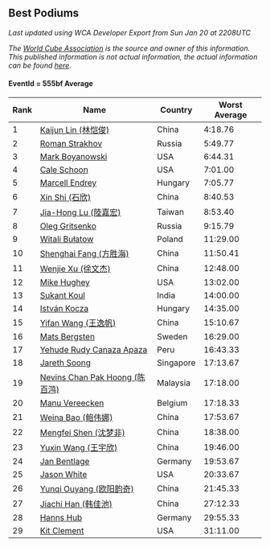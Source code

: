 ## Best Podiums

*Last updated using WCA Developer Export from Sun Jan 20 at 2208UTC*

*The [World Cube Association](https://www.worldcubeassociation.org) is the source and owner of this information. This published information is not actual information, the actual information can be found [here](https://www.worldcubeassociation.org/results).*

#### EventId = 555bf Average

|Rank|Name|Country|Worst Average|  
|--|--|--|--|  
|1|[Kaijun Lin (林恺俊)](https://www.worldcubeassociation.org/persons/2013LINK01)|China|4:18.76|  
|2|[Roman Strakhov](https://www.worldcubeassociation.org/persons/2012STRA02)|Russia|5:49.77|  
|3|[Mark Boyanowski](https://www.worldcubeassociation.org/persons/2014BOYA01)|USA|6:44.31|  
|4|[Cale Schoon](https://www.worldcubeassociation.org/persons/2014SCHO02)|USA|7:01.00|  
|5|[Marcell Endrey](https://www.worldcubeassociation.org/persons/2007ENDR01)|Hungary|7:05.77|  
|6|[Xin Shi (石欣)](https://www.worldcubeassociation.org/persons/2010SHIX01)|China|8:40.53|  
|7|[Jia-Hong Lu (陸嘉宏)](https://www.worldcubeassociation.org/persons/2007LUJI01)|Taiwan|8:53.40|  
|8|[Oleg Gritsenko](https://www.worldcubeassociation.org/persons/2011GRIT01)|Russia|9:15.79|  
|9|[Witali Bułatow](https://www.worldcubeassociation.org/persons/2015BUAT01)|Poland|11:29.00|  
|10|[Shenghai Fang (方胜海)](https://www.worldcubeassociation.org/persons/2016FANG01)|China|11:50.41|  
|11|[Wenjie Xu (徐文杰)](https://www.worldcubeassociation.org/persons/2016XUWE02)|China|12:48.00|  
|12|[Mike Hughey](https://www.worldcubeassociation.org/persons/2007HUGH01)|USA|13:02.00|  
|13|[Sukant Koul](https://www.worldcubeassociation.org/persons/2014KOUL01)|India|14:00.00|  
|14|[István Kocza](https://www.worldcubeassociation.org/persons/2005KOCZ01)|Hungary|14:35.00|  
|15|[Yifan Wang (王逸帆)](https://www.worldcubeassociation.org/persons/2017WANY29)|China|15:10.67|  
|16|[Mats Bergsten](https://www.worldcubeassociation.org/persons/2008BERG04)|Sweden|16:29.00|  
|17|[Yehude Rudy Canaza Apaza](https://www.worldcubeassociation.org/persons/2013APAZ01)|Peru|16:43.33|  
|18|[Jareth Soong](https://www.worldcubeassociation.org/persons/2016SOON01)|Singapore|17:13.67|  
|19|[Nevins Chan Pak Hoong (陈百鸿)](https://www.worldcubeassociation.org/persons/2010CHAN20)|Malaysia|17:18.00|  
|20|[Manu Vereecken](https://www.worldcubeassociation.org/persons/2010VERE01)|Belgium|17:18.33|  
|21|[Weina Bao (鲍伟娜)](https://www.worldcubeassociation.org/persons/2015BAOW01)|China|17:53.67|  
|22|[Mengfei Shen (沈梦非)](https://www.worldcubeassociation.org/persons/2018SHEN07)|China|18:38.00|  
|23|[Yuxin Wang (王宇欣)](https://www.worldcubeassociation.org/persons/2009WANG62)|China|19:46.00|  
|24|[Jan Bentlage](https://www.worldcubeassociation.org/persons/2010BENT01)|Germany|19:53.67|  
|25|[Jason White](https://www.worldcubeassociation.org/persons/2016WHIT16)|USA|20:33.67|  
|26|[Yunqi Ouyang (欧阳韵奇)](https://www.worldcubeassociation.org/persons/2007YUNQ01)|China|21:45.33|  
|27|[Jiachi Han (韩佳池)](https://www.worldcubeassociation.org/persons/2014HANJ02)|China|27:12.33|  
|28|[Hanns Hub](https://www.worldcubeassociation.org/persons/2013HUBH01)|Germany|29:55.33|  
|29|[Kit Clement](https://www.worldcubeassociation.org/persons/2008CLEM01)|USA|31:11.00|  
